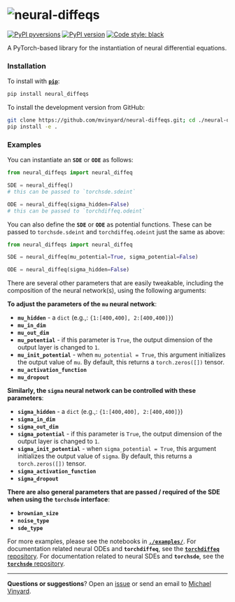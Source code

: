 # ![neural-diffeqs](/assets/neural-diffeqs.logo.svg)

[![PyPI pyversions](https://img.shields.io/pypi/pyversions/neural_diffeqs.svg)](https://pypi.python.org/pypi/pydk/)
[![PyPI version](https://badge.fury.io/py/neural_diffeqs.svg)](https://badge.fury.io/py/pydk)
[![Code style: black](https://img.shields.io/badge/code%20style-black-000000.svg)](https://github.com/psf/black)

A PyTorch-based library for the instantiation of neural differential equations.

### Installation

To install with [**`pip`**](https://pypi.org/project/neural-diffeqs/):
```python
pip install neural_diffeqs
```

To install the development version from GitHub:
```BASH
git clone https://github.com/mvinyard/neural-diffeqs.git; cd ./neural-diffeqs
pip install -e .
```

### Examples

You can instantiate an **`SDE`** or **`ODE`** as follows:
```python
from neural_diffeqs import neural_diffeq

SDE = neural_diffeq()
# this can be passed to `torchsde.sdeint`

ODE = neural_diffeq(sigma_hidden=False)
# this can be passed to `torchdiffeq.odeint`
```

You can also define the **`SDE`** or **`ODE`** as potential functions. These can be passed to `torchsde.sdeint` and `torchdiffeq.odeint` just the same as above:

```python
from neural_diffeqs import neural_diffeq

SDE = neural_diffeq(mu_potential=True, sigma_potential=False)

ODE = neural_diffeq(sigma_hidden=False)
```

There are several other parameters that are easily tweakable, including the composition of the neural network(s), using the following arguments:

**To adjust the parameters of the `mu` neural network**:

 * **`mu_hidden`**  - a `dict` (e.g.,: ``{1:[400,400], 2:[400,400]}``)
 * **`mu_in_dim`**
 * **`mu_out_dim`**
 * **`mu_potential`** - if this parameter is `True`, the output dimension of the output layer is changed to `1`.
 * **`mu_init_potential`** - when `mu_potential = True`, this argument initializes the output value of `mu`. By default, this returns a `torch.zeros([])` tensor.
 * **`mu_activation_function`**
 * **`mu_dropout`**

**Similarly, the `sigma` neural network can be controlled with these parameters**:


 * **`sigma_hidden`**  - a `dict` (e.g.,: ``{1:[400,400], 2:[400,400]}``)
 * **`sigma_in_dim`**
 * **`sigma_out_dim`**
 * **`sigma_potential`** - if this parameter is `True`, the output dimension of the output layer is changed to `1`.
 * **`sigma_init_potential`** - when `sigma_potential = True`, this argument initializes the output value of `sigma`. By default, this returns a `torch.zeros([])` tensor.
 * **`sigma_activation_function`**
 * **`sigma_dropout`**
    
    
**There are also general parameters that are passed / required of the SDE when using the `torchsde` interface**:

 * **`brownian_size`**
 * **`noise_type`**
 * **`sde_type`**

For more examples, please see the notebooks in [**`./examples/`**](./examples/). For documentation related neural ODEs and **`torchdiffeq`**, see the [**`torchdiffeq`** repository](https://github.com/rtqichen/torchdiffeq). For documentation related to neural SDEs and **`torchsde`**, see the [**`torchsde`** repository](https://github.com/google-research/torchsde).

---
**Questions or suggestions**? Open an [issue](https://github.com/mvinyard/neural-diffeqs/issues/new) or send an email to [Michael Vinyard](mailto:mvinyard@broadinstitute.org).
